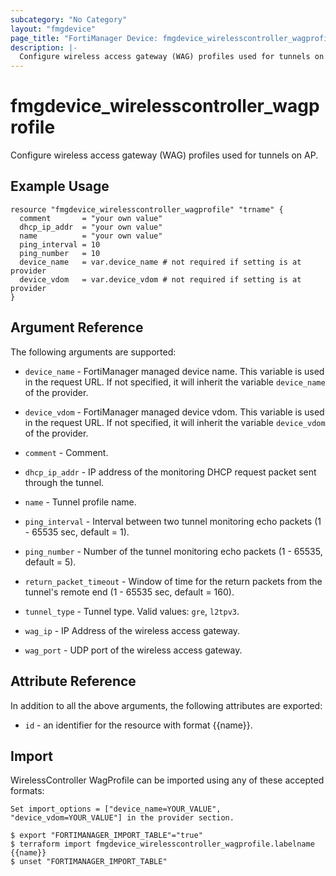 ```yaml
---
subcategory: "No Category"
layout: "fmgdevice"
page_title: "FortiManager Device: fmgdevice_wirelesscontroller_wagprofile"
description: |-
  Configure wireless access gateway (WAG) profiles used for tunnels on AP.
---
```


# fmgdevice_wirelesscontroller_wagprofile
Configure wireless access gateway (WAG) profiles used for tunnels on AP.

## Example Usage

```hcl
resource "fmgdevice_wirelesscontroller_wagprofile" "trname" {
  comment       = "your own value"
  dhcp_ip_addr  = "your own value"
  name          = "your own value"
  ping_interval = 10
  ping_number   = 10
  device_name   = var.device_name # not required if setting is at provider
  device_vdom   = var.device_vdom # not required if setting is at provider
}
```

## Argument Reference


The following arguments are supported:

* `device_name` - FortiManager managed device name. This variable is used in the request URL. If not specified, it will inherit the variable `device_name` of the provider.
* `device_vdom` - FortiManager managed device vdom. This variable is used in the request URL. If not specified, it will inherit the variable `device_vdom` of the provider.

* `comment` - Comment.
* `dhcp_ip_addr` - IP address of the monitoring DHCP request packet sent through the tunnel.
* `name` - Tunnel profile name.
* `ping_interval` - Interval between two tunnel monitoring echo packets (1 - 65535 sec, default = 1).
* `ping_number` - Number of the tunnel monitoring echo packets (1 - 65535, default = 5).
* `return_packet_timeout` - Window of time for the return packets from the tunnel's remote end (1 - 65535 sec, default = 160).
* `tunnel_type` - Tunnel type. Valid values: `gre`, `l2tpv3`.

* `wag_ip` - IP Address of the wireless access gateway.
* `wag_port` - UDP port of the wireless access gateway.


## Attribute Reference

In addition to all the above arguments, the following attributes are exported:
* `id` - an identifier for the resource with format {{name}}.

## Import

WirelessController WagProfile can be imported using any of these accepted formats:
```
Set import_options = ["device_name=YOUR_VALUE", "device_vdom=YOUR_VALUE"] in the provider section.

$ export "FORTIMANAGER_IMPORT_TABLE"="true"
$ terraform import fmgdevice_wirelesscontroller_wagprofile.labelname {{name}}
$ unset "FORTIMANAGER_IMPORT_TABLE"
```

